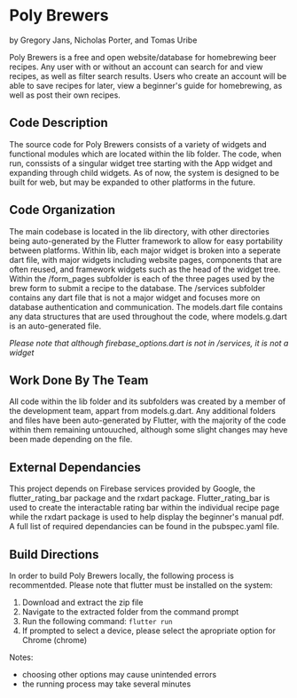 # Poly Brewers
by Gregory Jans, Nicholas Porter, and Tomas Uribe

Poly Brewers is a free and open website/database for homebrewing beer recipes. Any user with or without an account can search for and view recipes, as well as filter search results. Users who create an account will be able to save recipes for later, view a beginner's guide for homebrewing, as well as post their own recipes.

## Code Description
The source code for Poly Brewers consists of a variety of widgets and functional modules which are located within the lib folder. The code, when run, conssists of a singular widget tree starting with the App widget and expanding through child widgets. As of now, the system is designed to be built for web, but may be expanded to other platforms in the future.

## Code Organization
The main codebase is located in the lib directory, with other directories being auto-generated by the Flutter framework to allow for easy portability between platforms. Within lib, each major widget is broken into a seperate dart file, with major widgets including website pages, components that are often reused, and framework widgets such as the head of the widget tree. Within the /form_pages subfolder is each of the three pages used by the brew form to submit a recipe to the database. The /services subfolder contains any dart file that is not a major widget and focuses more on database authentication and communication. The models.dart file contains any data structures that are used throughout the code, where models.g.dart is an auto-generated file. 

*Please note that although firebase_options.dart is not in /services, it is not a widget*

## Work Done By The Team
All code within the lib folder and its subfolders was created by a member of the development team, appart from models.g.dart. Any additional folders and files have been auto-generated by Flutter, with the majority of the code within them remaining untouuched, although some slight changes may heve been made depending on the file.

## External Dependancies
This project depends on Firebase services provided by Google, the flutter_rating_bar package and the rxdart package. Flutter_rating_bar is used to create the interactable rating bar within the individual recipe page while the rxdart package is used to help display the beginner's manual pdf. A full list of required dependancies can be found in the pubspec.yaml file.

## Build Directions
In order to build Poly Brewers locally, the following process is recommentded. Please note that flutter must be installed on the system:

1. Download and extract the zip file
2. Navigate to the extracted folder from the command prompt
3. Run the following command: ```flutter run```
4. If prompted to select a device, please select the apropriate option for Chrome (chrome) 

Notes:
  * choosing other options may cause unintended errors
  * the running process may take several minutes
